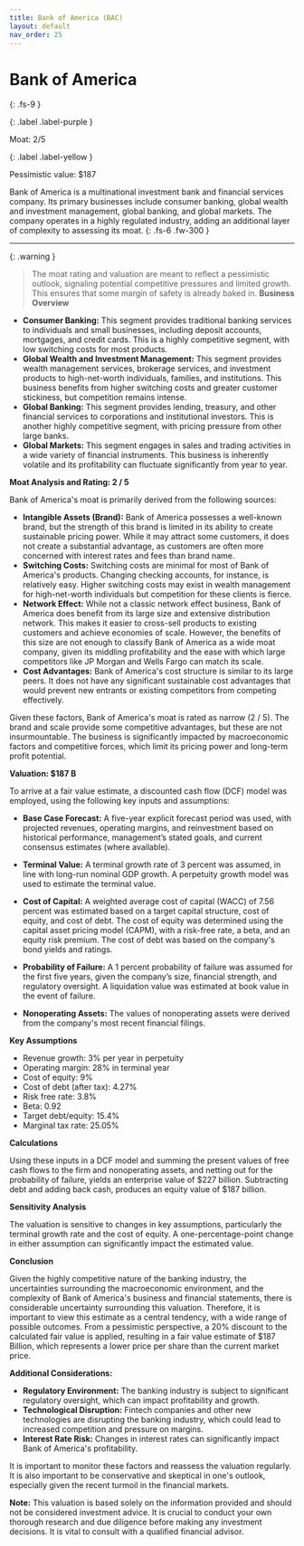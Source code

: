```yaml
---
title: Bank of America (BAC)
layout: default
nav_order: 25
---
```


# Bank of America
{: .fs-9 }

{: .label .label-purple }

Moat: 2/5

{: .label .label-yellow }

Pessimistic value: $187

Bank of America is a multinational investment bank and financial services company. Its primary businesses include consumer banking, global wealth and investment management, global banking, and global markets. The company operates in a highly regulated industry, adding an additional layer of complexity to assessing its moat.
{: .fs-6 .fw-300 }

---

{: .warning } 
>The moat rating and valuation are meant to reflect a pessimistic outlook, signaling potential competitive pressures and limited growth. This ensures that some margin of safety is already baked in.
**Business Overview**

* **Consumer Banking:** This segment provides traditional banking services to individuals and small businesses, including deposit accounts, mortgages, and credit cards.  This is a highly competitive segment, with low switching costs for most products.
* **Global Wealth and Investment Management:** This segment provides wealth management services, brokerage services, and investment products to high-net-worth individuals, families, and institutions.  This business benefits from higher switching costs and greater customer stickiness, but competition remains intense.
* **Global Banking:** This segment provides lending, treasury, and other financial services to corporations and institutional investors. This is another highly competitive segment, with pricing pressure from other large banks.
* **Global Markets:** This segment engages in sales and trading activities in a wide variety of financial instruments.  This business is inherently volatile and its profitability can fluctuate significantly from year to year.

**Moat Analysis and Rating: 2 / 5**

Bank of America's moat is primarily derived from the following sources:

* **Intangible Assets (Brand):** Bank of America possesses a well-known brand, but the strength of this brand is limited in its ability to create sustainable pricing power. While it may attract some customers, it does not create a substantial advantage, as customers are often more concerned with interest rates and fees than brand name.
* **Switching Costs:** Switching costs are minimal for most of Bank of America's products.  Changing checking accounts, for instance, is relatively easy. Higher switching costs may exist in wealth management for high-net-worth individuals but competition for these clients is fierce.
* **Network Effect:**  While not a classic network effect business, Bank of America does benefit from its large size and extensive distribution network. This makes it easier to cross-sell products to existing customers and achieve economies of scale. However,  the benefits of this size are not enough to classify Bank of America as a wide moat company, given its middling profitability and the ease with which large competitors like JP Morgan and Wells Fargo can match its scale.
* **Cost Advantages:**  Bank of America's cost structure is similar to its large peers. It does not have any significant sustainable cost advantages that would prevent new entrants or existing competitors from competing effectively.

Given these factors, Bank of America's moat is rated as narrow (2 / 5). The brand and scale provide some competitive advantages, but these are not insurmountable.  The business is significantly impacted by macroeconomic factors and competitive forces, which limit its pricing power and long-term profit potential.

**Valuation: $187 B**

To arrive at a fair value estimate, a discounted cash flow (DCF) model was employed, using the following key inputs and assumptions:

* **Base Case Forecast:** A five-year explicit forecast period was used, with projected revenues, operating margins, and reinvestment based on historical performance, management’s stated goals, and current consensus estimates (where available).  
* **Terminal Value:** A terminal growth rate of 3 percent was assumed, in line with long-run nominal GDP growth. A perpetuity growth model was used to estimate the terminal value.
* **Cost of Capital:** A weighted average cost of capital (WACC) of 7.56 percent was estimated based on a target capital structure, cost of equity, and cost of debt.  The cost of equity was determined using the capital asset pricing model (CAPM), with a risk-free rate, a beta, and an equity risk premium. The cost of debt was based on the company's bond yields and ratings.

* **Probability of Failure:** A 1 percent probability of failure was assumed for the first five years, given the company’s size, financial strength, and regulatory oversight. A liquidation value was estimated at book value in the event of failure.
* **Nonoperating Assets:** The values of nonoperating assets were derived from the company's most recent financial filings.

**Key Assumptions**

* Revenue growth: 3% per year in perpetuity 
* Operating margin: 28% in terminal year
* Cost of equity: 9%
* Cost of debt (after tax): 4.27%
* Risk free rate: 3.8%
* Beta: 0.92
* Target debt/equity: 15.4%
* Marginal tax rate: 25.05%

**Calculations**

Using these inputs in a DCF model and summing the present values of free cash flows to the firm and nonoperating assets, and netting out for the probability of failure, yields an enterprise value of \$227 billion.  Subtracting debt and adding back cash, produces an equity value of $187 billion.

**Sensitivity Analysis**

The valuation is sensitive to changes in key assumptions, particularly the terminal growth rate and the cost of equity.  A one-percentage-point change in either assumption can significantly impact the estimated value.

**Conclusion**

Given the highly competitive nature of the banking industry, the uncertainties surrounding the macroeconomic environment, and the complexity of Bank of America's business and financial statements, there is considerable uncertainty surrounding this valuation.  Therefore, it is important to view this estimate as a central tendency, with a wide range of possible outcomes.  From a pessimistic perspective, a 20% discount to the calculated fair value is applied, resulting in a fair value estimate of $187 Billion, which represents a lower price per share than the current market price.

**Additional Considerations:**

* **Regulatory Environment:** The banking industry is subject to significant regulatory oversight, which can impact profitability and growth.
* **Technological Disruption:** Fintech companies and other new technologies are disrupting the banking industry, which could lead to increased competition and pressure on margins.
* **Interest Rate Risk:** Changes in interest rates can significantly impact Bank of America's profitability.

It is important to monitor these factors and reassess the valuation regularly. It is also important to be conservative and skeptical in one's outlook, especially given the recent turmoil in the financial markets.


**Note:** This valuation is based solely on the information provided and should not be considered investment advice.  It is crucial to conduct your own thorough research and due diligence before making any investment decisions. It is vital to consult with a qualified financial advisor.